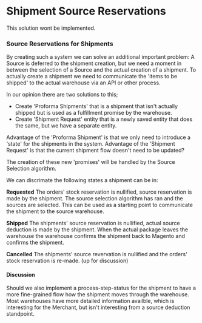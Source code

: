 # Shipment Source Reservations

This solution wont be implemented.

### Source Reservations for Shipments
By creating such a system we can solve an additional important problem: A Source is deferred to the shipment creation,
but we need a moment in between the selection of a Source and the actual creation of a shipment. To actually create a
shipment we need to communicate the 'items to be shipped' to the actual warehouse via an API or other process.

In our opinion there are two solutions to this;
- Create 'Proforma Shipments' that is a shipment that isn't actually shipped but is used as a fulfillment promise by the
warehouse.
- Create 'Shipment Request' entity that is a newly saved entity that does the same, but we have a separate entity.

Advantage of the 'Proforma Shipment' is that we only need to introduce a 'state' for the shipments in the system.
Advantage of the 'Shipment Request' is that the current shipment flow doesn't need to be updated?

The creation of these new 'promises' will be handled by the Source Selection algorithm.

We can discrimate the following states a shipment can be in:

**Requested**
The orders' stock reservation is nullified, source reservation is made by the shipment.
The source selection algorithm has ran and the sources are selected. This can be used as a starting point to communicate
the shipment to the source warehouse.

**Shipped**
The shipments' source reservation is nullified, actual source deduction is made by the shipment.
When the actual package leaves the warehouse the warehouse confirms the shipment back to Magento and confirms the
shipment.

**Cancelled**
The shipments' source revervation is nullified and the orders' stock reservation is re-made. (up for discussion)

#### Discussion

Should we also implement a process-step-status for the shipment to have a more fine-grained flow how the
shipment moves through the warehouse. Most warehouses have more detailed information availble, which is interesting
for the Merchant, but isn't interesting from a source deduction standpoint.

